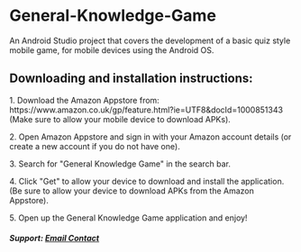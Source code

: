 # General-Knowledge-Game
An Android Studio project that covers the development of a basic quiz style mobile game, for mobile devices using the Android OS.

<h2>Downloading and installation instructions:</h2>

<p>1. Download the Amazon Appstore from: https://www.amazon.co.uk/gp/feature.html?ie=UTF8&docId=1000851343 (Make sure to allow your mobile device to download APKs).</p>
<p>2. Open Amazon Appstore and sign in with your Amazon account details (or create a new account if you do not have one).</p>
<p>3. Search for "General Knowledge Game" in the search bar.</p>
<p>4. Click "Get" to allow your device to download and install the application. (Be sure to allow your device to download APKs from the Amazon Appstore).</p>
<p>5. Open up the General Knowledge Game application and enjoy!</p>

<h5> Support: <a href = "mailto:yashwant.rathor@blueyonder.co.uk?subject = Feedback&body = Message"> Email Contact </a> </h5>
